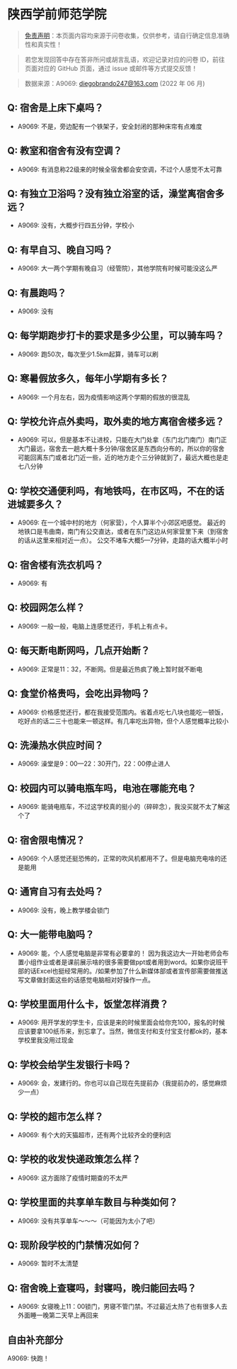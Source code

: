 # 陕西学前师范学院

> [免责声明](https://colleges.chat/#_3)：本页面内容均来源于问卷收集，仅供参考，请自行确定信息准确性和真实性！

> 若您发现回答中存在答非所问或胡言乱语，欢迎记录对应的问卷 ID，前往页面对应的 GitHub 页面，通过 issue 或邮件等方式提交反馈！

> 数据来源：A9069: diegobrando247@163.com (2022 年 06 月)

## Q: 宿舍是上床下桌吗？

- A9069: 不是，旁边配有一个铁架子，安全封闭的那种床帘有点难度

## Q: 教室和宿舍有没有空调？

- A9069: 有消息称22级来的时候全宿舍都会安空调，不过个人感觉不太可靠

## Q: 有独立卫浴吗？没有独立浴室的话，澡堂离宿舍多远？

- A9069: 没有，大概步行四五分钟，学校小

## Q: 有早自习、晚自习吗？

- A9069: 大一两个学期有晚自习（经管院），其他学院有时候可能没这么严

## Q: 有晨跑吗？

- A9069: 没有

## Q: 每学期跑步打卡的要求是多少公里，可以骑车吗？

- A9069: 跑50次，每次至少1.5km起算，骑车可以刷

## Q: 寒暑假放多久，每年小学期有多长？

- A9069: 一个月左右，因为疫情影响这两个学期的假放的很混乱

## Q: 学校允许点外卖吗，取外卖的地方离宿舍楼多远？

- A9069: 可以，但是基本不让进校，只能在大门处拿（东门北门南门）南门正大门最远，宿舍去一趟大概十多分钟/宿舍区是东西向分布的，所以你的宿舍可能回离东门或者北门近一些，近的地方走个三分钟就到了，最远大概也是走七八分钟

## Q: 学校交通便利吗，有地铁吗，在市区吗，不在的话进城要多久？

- A9069: 在一个城中村的地方（何家营），个人算半个小郊区吧感觉。
最近的地铁口是韦曲南，南门有公交直达，或者在东门这边从何家营里下来（到宿舍的话从这里来相对近一点）。
公交不堵车大概5—7分钟，走路的话大概半小时

## Q: 宿舍楼有洗衣机吗？

- A9069: 有

## Q: 校园网怎么样？

- A9069: 一般一般，电脑上连感觉还行，手机上有点卡。

## Q: 每天断电断网吗，几点开始断？

- A9069: 正常是11：32，不断网。但是最近热疯了晚上暂时就不断电

## Q: 食堂价格贵吗，会吃出异物吗？

- A9069: 价格感觉还行，都在我接受范围内。省着点吃七八块也能吃一顿饭，吃好点的话二三十也能来一顿这样。有几率吃出异物，但个人感觉概率比较小

## Q: 洗澡热水供应时间？

- A9069: 澡堂是9：00—22：30开门，22：00停止进人

## Q: 校园内可以骑电瓶车吗，电池在哪能充电？

- A9069: 能骑电瓶车，不过这学校真的挺小的（碎碎念），我没买就不太了解这个了

## Q: 宿舍限电情况？

- A9069: 个人感觉还挺恐怖的，正常的吹风机都用不了。但是电脑充电啥的还是能用

## Q: 通宵自习有去处吗？

- A9069: 没有，晚上教学楼会锁门

## Q: 大一能带电脑吗？

- A9069: 能，个人感觉电脑是非常有必要拿的！
因为我这边大一开始老师会布置小组作业或者是课前展示啥的很多需要做ppt或者用到word。如果你说班干部的话Excel也挺经常用的。/如果参加了什么新媒体部或者宣传部需要做推送写文章做封面这些的话感觉电脑相对好操作一点。

## Q: 学校里面用什么卡，饭堂怎样消费？

- A9069: 用开学发的学生卡，应该是来的时候里面会给你充100，报名的时候应该要拿100纸币来，别忘拿了。当然，微信支付和支付宝支付都ok的，基本学校里我没用过现金

## Q: 学校会给学生发银行卡吗？

- A9069: 会，发建行的。你也可以自己现在先提前办（我提前办的，感觉麻烦少一点）

## Q: 学校的超市怎么样？

- A9069: 有个大的天猫超市，还有两个比较齐全的便利店

## Q: 学校的收发快递政策怎么样？

- A9069: 这方面除了疫情时期查的不太严

## Q: 学校里面的共享单车数目与种类如何？

- A9069: 没有共享单车～～～（可能因为太小了吧）

## Q: 现阶段学校的门禁情况如何？

- A9069: 暂时不太清楚

## Q: 宿舍晚上查寝吗，封寝吗，晚归能回去吗？

- A9069: 女寝晚上11：00锁门，男寝不管门禁。不过最近太热了也有很多人去外面睡一晚第二天早上再回来

## 自由补充部分

A9069: 快跑！